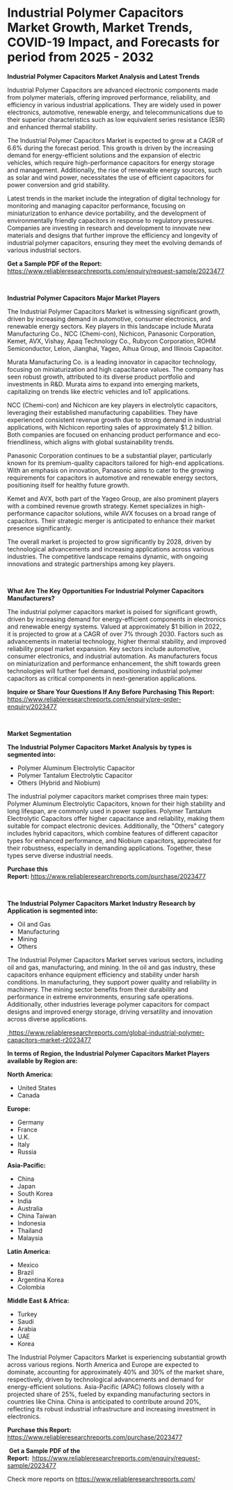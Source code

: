 <p><h1>Industrial Polymer Capacitors Market Growth, Market Trends, COVID-19 Impact, and Forecasts for period from 2025 - 2032</h1></p><p><strong>Industrial Polymer Capacitors Market Analysis and Latest Trends</strong></p>
<p><p>Industrial Polymer Capacitors are advanced electronic components made from polymer materials, offering improved performance, reliability, and efficiency in various industrial applications. They are widely used in power electronics, automotive, renewable energy, and telecommunications due to their superior characteristics such as low equivalent series resistance (ESR) and enhanced thermal stability.</p><p>The Industrial Polymer Capacitors Market is expected to grow at a CAGR of 6.6% during the forecast period. This growth is driven by the increasing demand for energy-efficient solutions and the expansion of electric vehicles, which require high-performance capacitors for energy storage and management. Additionally, the rise of renewable energy sources, such as solar and wind power, necessitates the use of efficient capacitors for power conversion and grid stability.</p><p>Latest trends in the market include the integration of digital technology for monitoring and managing capacitor performance, focusing on miniaturization to enhance device portability, and the development of environmentally friendly capacitors in response to regulatory pressures. Companies are investing in research and development to innovate new materials and designs that further improve the efficiency and longevity of industrial polymer capacitors, ensuring they meet the evolving demands of various industrial sectors.</p></p>
<p><strong>Get a Sample PDF of the Report:&nbsp;</strong> <a href="https://www.reliableresearchreports.com/enquiry/request-sample/2023477?utm_campaign=3430&utm_medium=2&utm_source=Github&utm_content=ia&utm_term=29032025&utm_id=industrial-polymer-capacitors">https://www.reliableresearchreports.com/enquiry/request-sample/2023477</a></p>
<p>&nbsp;</p>
<p><strong>Industrial Polymer Capacitors Major Market Players</strong></p>
<p><p>The Industrial Polymer Capacitors Market is witnessing significant growth, driven by increasing demand in automotive, consumer electronics, and renewable energy sectors. Key players in this landscape include Murata Manufacturing Co., NCC (Chemi-con), Nichicon, Panasonic Corporation, Kemet, AVX, Vishay, Apaq Technology Co., Rubycon Corporation, ROHM Semiconductor, Lelon, Jianghai, Yageo, Aihua Group, and Illinois Capacitor.</p><p>Murata Manufacturing Co. is a leading innovator in capacitor technology, focusing on miniaturization and high capacitance values. The company has seen robust growth, attributed to its diverse product portfolio and investments in R&D. Murata aims to expand into emerging markets, capitalizing on trends like electric vehicles and IoT applications.</p><p>NCC (Chemi-con) and Nichicon are key players in electrolytic capacitors, leveraging their established manufacturing capabilities. They have experienced consistent revenue growth due to strong demand in industrial applications, with Nichicon reporting sales of approximately $1.2 billion. Both companies are focused on enhancing product performance and eco-friendliness, which aligns with global sustainability trends.</p><p>Panasonic Corporation continues to be a substantial player, particularly known for its premium-quality capacitors tailored for high-end applications. With an emphasis on innovation, Panasonic aims to cater to the growing requirements for capacitors in automotive and renewable energy sectors, positioning itself for healthy future growth.</p><p>Kemet and AVX, both part of the Yageo Group, are also prominent players with a combined revenue growth strategy. Kemet specializes in high-performance capacitor solutions, while AVX focuses on a broad range of capacitors. Their strategic merger is anticipated to enhance their market presence significantly.</p><p>The overall market is projected to grow significantly by 2028, driven by technological advancements and increasing applications across various industries. The competitive landscape remains dynamic, with ongoing innovations and strategic partnerships among key players.</p></p>
<p>&nbsp;</p>
<p><strong>What Are The Key Opportunities For Industrial Polymer Capacitors Manufacturers?</strong></p>
<p><p>The industrial polymer capacitors market is poised for significant growth, driven by increasing demand for energy-efficient components in electronics and renewable energy systems. Valued at approximately $1 billion in 2022, it is projected to grow at a CAGR of over 7% through 2030. Factors such as advancements in material technology, higher thermal stability, and improved reliability propel market expansion. Key sectors include automotive, consumer electronics, and industrial automation. As manufacturers focus on miniaturization and performance enhancement, the shift towards green technologies will further fuel demand, positioning industrial polymer capacitors as critical components in next-generation applications.</p></p>
<p><strong>Inquire or Share Your Questions If Any Before Purchasing This Report:</strong> <a href="https://www.reliableresearchreports.com/enquiry/pre-order-enquiry/2023477?utm_campaign=3430&utm_medium=2&utm_source=Github&utm_content=ia&utm_term=29032025&utm_id=industrial-polymer-capacitors">https://www.reliableresearchreports.com/enquiry/pre-order-enquiry/2023477</a></p>
<p>&nbsp;</p>
<p><strong>Market Segmentation</strong></p>
<p><strong>The Industrial Polymer Capacitors Market Analysis by types is segmented into:</strong></p>
<p><ul><li>Polymer Aluminum Electrolytic Capacitor</li><li>Polymer Tantalum Electrolytic Capacitor</li><li>Others (Hybrid and Niobium)</li></ul></p>
<p><p>The industrial polymer capacitors market comprises three main types: Polymer Aluminum Electrolytic Capacitors, known for their high stability and long lifespan, are commonly used in power supplies. Polymer Tantalum Electrolytic Capacitors offer higher capacitance and reliability, making them suitable for compact electronic devices. Additionally, the "Others" category includes hybrid capacitors, which combine features of different capacitor types for enhanced performance, and Niobium capacitors, appreciated for their robustness, especially in demanding applications. Together, these types serve diverse industrial needs.</p></p>
<p><strong>Purchase this Report:&nbsp;</strong><a href="https://www.reliableresearchreports.com/purchase/2023477?utm_campaign=3430&utm_medium=2&utm_source=Github&utm_content=ia&utm_term=29032025&utm_id=industrial-polymer-capacitors">https://www.reliableresearchreports.com/purchase/2023477</a></p>
<p>&nbsp;</p>
<p><strong>The Industrial Polymer Capacitors Market Industry Research by Application is segmented into:</strong></p>
<p><ul><li>Oil and Gas</li><li>Manufacturing</li><li>Mining</li><li>Others</li></ul></p>
<p><p>The Industrial Polymer Capacitors Market serves various sectors, including oil and gas, manufacturing, and mining. In the oil and gas industry, these capacitors enhance equipment efficiency and stability under harsh conditions. In manufacturing, they support power quality and reliability in machinery. The mining sector benefits from their durability and performance in extreme environments, ensuring safe operations. Additionally, other industries leverage polymer capacitors for compact designs and improved energy storage, driving versatility and innovation across diverse applications.</p></p>
<p><a href="https://www.reliableresearchreports.com/global-industrial-polymer-capacitors-market-r2023477?utm_campaign=3430&utm_medium=2&utm_source=Github&utm_content=ia&utm_term=29032025&utm_id=industrial-polymer-capacitors">&nbsp;https://www.reliableresearchreports.com/global-industrial-polymer-capacitors-market-r2023477</a></p>
<p><strong>In terms of Region, the Industrial Polymer Capacitors Market Players available by Region are:</strong></p>
<p>
    <p> <strong> North America: </strong>
        <ul>
            <li>United States</li>
            <li>Canada</li>
        </ul>
        </p> 
    <p> <strong> Europe: </strong>
        <ul>
            <li>Germany</li>
            <li>France</li>
            <li>U.K.</li>
            <li>Italy</li>
            <li>Russia</li>
        </ul>
        </p> 
    <p> <strong> Asia-Pacific: </strong>
        <ul>
            <li>China</li>
            <li>Japan</li>
            <li>South Korea</li>
            <li>India</li>
            <li>Australia</li>
            <li>China Taiwan</li>
            <li>Indonesia</li>
            <li>Thailand</li>
            <li>Malaysia</li>
        </ul>
        </p> 
    <p> <strong> Latin America: </strong>
        <ul>
            <li>Mexico</li>
            <li>Brazil</li>
            <li>Argentina Korea</li>
            <li>Colombia</li>
        </ul>
        </p> 
    <p> <strong> Middle East & Africa: </strong>
        <ul>
            <li>Turkey</li>
            <li>Saudi</li>
            <li>Arabia</li>
            <li>UAE</li>
            <li>Korea</li>
        </ul>
    </p>
    </p>
<p><p>The Industrial Polymer Capacitors Market is experiencing substantial growth across various regions. North America and Europe are expected to dominate, accounting for approximately 40% and 30% of the market share, respectively, driven by technological advancements and demand for energy-efficient solutions. Asia-Pacific (APAC) follows closely with a projected share of 25%, fueled by expanding manufacturing sectors in countries like China. China is anticipated to contribute around 20%, reflecting its robust industrial infrastructure and increasing investment in electronics.</p></p>
<p><strong>Purchase this Report: </strong><a href="https://www.reliableresearchreports.com/purchase/2023477?utm_campaign=3430&utm_medium=2&utm_source=Github&utm_content=ia&utm_term=29032025&utm_id=industrial-polymer-capacitors">https://www.reliableresearchreports.com/purchase/2023477</a></p>
<p>&nbsp;<strong>Get a Sample PDF of the Report:&nbsp;&nbsp;</strong><a href="https://www.reliableresearchreports.com/enquiry/request-sample/2023477?utm_campaign=3430&utm_medium=2&utm_source=Github&utm_content=ia&utm_term=29032025&utm_id=industrial-polymer-capacitors">https://www.reliableresearchreports.com/enquiry/request-sample/2023477</a></p>
<p><strong></strong></p>
<p>Check more reports on <a href="https://www.reliableresearchreports.com/?utm_campaign=3430&utm_medium=2&utm_source=Github&utm_content=ia&utm_term=29032025&utm_id=industrial-polymer-capacitors">https://www.reliableresearchreports.com/</a></p>